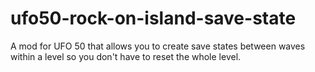 # ufo50-rock-on-island-save-state
A mod for UFO 50 that allows you to create save states between waves within a level so you don't have to reset the whole level.

